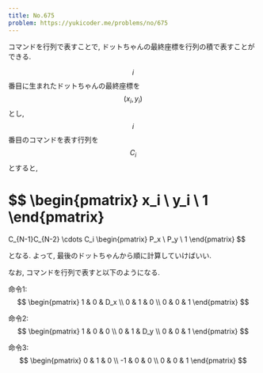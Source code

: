 ```yaml
---
title: No.675
problem: https://yukicoder.me/problems/no/675
---
```

コマンドを行列で表すことで, ドットちゃんの最終座標を行列の積で表すことができる.

$$ i $$ 番目に生まれたドットちゃんの最終座標を $$ (x_i, y_i) $$ とし, $$ i $$ 番目のコマンドを表す行列を $$ C_i $$ とすると,

$$
\begin{pmatrix}
x_i \\ y_i \\ 1
\end{pmatrix}
=
C_{N-1}C_{N-2} \cdots C_i
\begin{pmatrix}
P_x \\ P_y \\ 1
\end{pmatrix}
$$

となる. よって, 最後のドットちゃんから順に計算していけばいい.

なお, コマンドを行列で表すと以下のようになる.

命令1:
$$
\begin{pmatrix}
1 & 0 & D_x \\
0 & 1 & 0 \\
0 & 0 & 1
\end{pmatrix}
$$

命令2:
$$
\begin{pmatrix}
1 & 0 & 0 \\
0 & 1 & D_y \\
0 & 0 & 1
\end{pmatrix}
$$

命令3:
$$
\begin{pmatrix}
0 & 1 & 0 \\
-1 & 0 & 0 \\
0 & 0 & 1
\end{pmatrix}
$$
